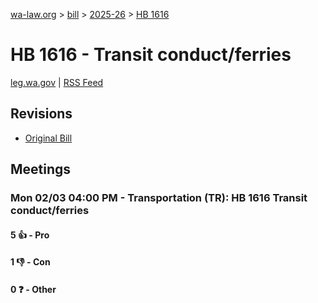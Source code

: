 [wa-law.org](/) > [bill](/bill/) > [2025-26](/bill/2025-26/) > [HB 1616](/bill/2025-26/hb/1616/)

# HB 1616 - Transit conduct/ferries
[leg.wa.gov](https://app.leg.wa.gov/billsummary?BillNumber=1616&Year=2025&Initiative=false) | [RSS Feed](./rss.xml)

## Revisions
* [Original Bill](1/)

## Meetings
### Mon 02/03 04:00 PM - Transportation (TR): HB 1616 Transit conduct/ferries
#### 5 👍 - Pro

#### 1 👎 - Con

#### 0 ❓ - Other
